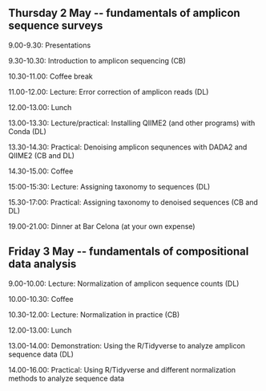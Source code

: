 ## Thursday 2 May -- fundamentals of amplicon sequence surveys

9.00-9.30: Presentations

9.30-10.30: Introduction to amplicon sequencing (CB)

10.30-11.00: Coffee break

11.00-12.00: Lecture: Error correction of amplicon reads (DL)

12.00-13.00: Lunch

13.00-13.30: Lecture/practical: Installing QIIME2 (and other programs) with Conda (DL)

13.30-14.30: Practical: Denoising amplicon sequnences with DADA2 and QIIME2 (CB and DL)

14.30-15.00: Coffee

15:00-15:30: Lecture: Assigning taxonomy to sequences (DL)

15.30-17:00: Practical: Assigning taxonomy to denoised sequences (CB and DL)

19.00-21.00: Dinner at Bar Celona (at your own expense)

## Friday 3 May -- fundamentals of compositional data analysis

9.00-10.00: Lecture: Normalization of amplicon sequence counts (DL)

10.00-10.30: Coffee

10.30-12.00: Lecture: Normalization in practice (CB)

12.00-13.00: Lunch

13.00-14.00: Demonstration: Using the R/Tidyverse to analyze amplicon sequence data (DL)

14.00-16.00: Practical: Using R/Tidyverse and different normalization methods to analyze sequence data
